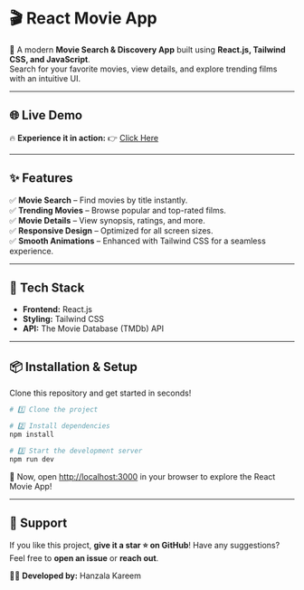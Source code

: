 # 🎬 React Movie App

🚀 A modern **Movie Search & Discovery App** built using **React.js, Tailwind CSS, and JavaScript**.  
Search for your favorite movies, view details, and explore trending films with an intuitive UI.


---

## 🌐 Live Demo  
🔥 **Experience it in action:** 👉 [Click Here](https://react-movie-app-by-hanzala.vercel.app/)  

---

## ✨ Features

✅ **Movie Search** – Find movies by title instantly.  
✅ **Trending Movies** – Browse popular and top-rated films.  
✅ **Movie Details** – View synopsis, ratings, and more.  
✅ **Responsive Design** – Optimized for all screen sizes.  
✅ **Smooth Animations** – Enhanced with Tailwind CSS for a seamless experience.

---

## 🚀 Tech Stack

- **Frontend:** React.js
- **Styling:** Tailwind CSS
- **API:** The Movie Database (TMDb) API

---

## 📦 Installation & Setup

Clone this repository and get started in seconds!

```sh
# 1️⃣ Clone the project

# 2️⃣ Install dependencies
npm install

# 3️⃣ Start the development server
npm run dev
```

🚀 Now, open [http://localhost:3000](http://localhost:3000) in your browser to explore the React Movie App!

---

## 💙 Support

If you like this project, **give it a star ⭐ on GitHub**! Have any suggestions? Feel free to **open an issue** or **reach out**.

👨‍💻 **Developed by:** Hanzala Kareem
